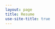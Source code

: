 ```yaml
---
layout: page
title: Resume
use-site-title: true
---
```


<div id="pdf" style="height: 800px;"></div>
<script src="/js/pdfobject.min.js"></script>
<script>
PDFObject.embed("https://theses.hal.science/tel-04732963/document", "#pdf");
</script>
